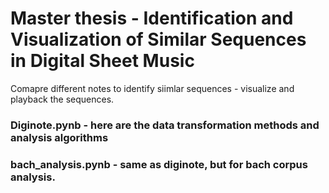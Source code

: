 # Master thesis - Identification and Visualization of Similar Sequences in Digital Sheet Music

Comapre different notes to identify siimlar sequences - visualize and playback the sequences.



### Diginote.pynb - here are the data transformation methods and analysis algorithms
### bach_analysis.pynb - same as diginote, but for bach corpus analysis.
